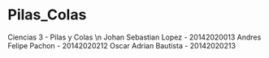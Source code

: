 # Pilas_Colas
Ciencias 3 - Pilas y Colas \n
Johan Sebastian Lopez - 20142020013
Andres Felipe Pachon - 20142020212
Oscar Adrian Bautista - 20142020213

